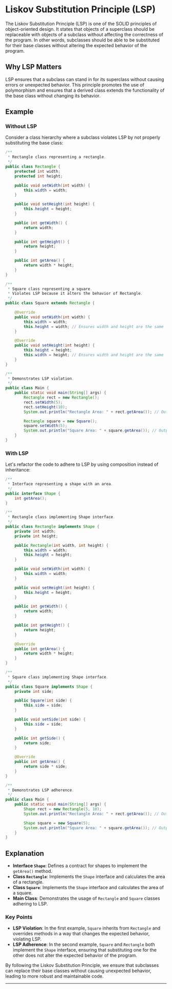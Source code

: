 # Liskov Substitution Principle (LSP)

The Liskov Substitution Principle (LSP) is one of the SOLID principles of object-oriented design. It states that objects of a superclass should be replaceable with objects of a subclass without affecting the correctness of the program. In other words, subclasses should be able to be substituted for their base classes without altering the expected behavior of the program.

## Why LSP Matters

LSP ensures that a subclass can stand in for its superclass without causing errors or unexpected behavior. This principle promotes the use of polymorphism and ensures that a derived class extends the functionality of the base class without changing its behavior.

## Example

### Without LSP

Consider a class hierarchy where a subclass violates LSP by not properly substituting the base class:

```java
/**
 * Rectangle class representing a rectangle.
 */
public class Rectangle {
    protected int width;
    protected int height;

    public void setWidth(int width) {
        this.width = width;
    }

    public void setHeight(int height) {
        this.height = height;
    }

    public int getWidth() {
        return width;
    }

    public int getHeight() {
        return height;
    }

    public int getArea() {
        return width * height;
    }
}

/**
 * Square class representing a square.
 * Violates LSP because it alters the behavior of Rectangle.
 */
public class Square extends Rectangle {

    @Override
    public void setWidth(int width) {
        this.width = width;
        this.height = width; // Ensures width and height are the same
    }

    @Override
    public void setHeight(int height) {
        this.height = height;
        this.width = height; // Ensures width and height are the same
    }
}

/**
 * Demonstrates LSP violation.
 */
public class Main {
    public static void main(String[] args) {
        Rectangle rect = new Rectangle();
        rect.setWidth(5);
        rect.setHeight(10);
        System.out.println("Rectangle Area: " + rect.getArea()); // Outputs: 50

        Rectangle square = new Square();
        square.setWidth(5);
        System.out.println("Square Area: " + square.getArea()); // Outputs: 25, expected: 25
    }
}
```

### With LSP

Let's refactor the code to adhere to LSP by using composition instead of inheritance:

```java
/**
 * Interface representing a shape with an area.
 */
public interface Shape {
    int getArea();
}

/**
 * Rectangle class implementing Shape interface.
 */
public class Rectangle implements Shape {
    private int width;
    private int height;

    public Rectangle(int width, int height) {
        this.width = width;
        this.height = height;
    }

    public void setWidth(int width) {
        this.width = width;
    }

    public void setHeight(int height) {
        this.height = height;
    }

    public int getWidth() {
        return width;
    }

    public int getHeight() {
        return height;
    }

    @Override
    public int getArea() {
        return width * height;
    }
}

/**
 * Square class implementing Shape interface.
 */
public class Square implements Shape {
    private int side;

    public Square(int side) {
        this.side = side;
    }

    public void setSide(int side) {
        this.side = side;
    }

    public int getSide() {
        return side;
    }

    @Override
    public int getArea() {
        return side * side;
    }
}

/**
 * Demonstrates LSP adherence.
 */
public class Main {
    public static void main(String[] args) {
        Shape rect = new Rectangle(5, 10);
        System.out.println("Rectangle Area: " + rect.getArea()); // Outputs: 50

        Shape square = new Square(5);
        System.out.println("Square Area: " + square.getArea()); // Outputs: 25
    }
}
```

## Explanation

- **Interface `Shape`**: Defines a contract for shapes to implement the `getArea()` method.
- **Class `Rectangle`**: Implements the `Shape` interface and calculates the area of a rectangle.
- **Class `Square`**: Implements the `Shape` interface and calculates the area of a square.
- **Main Class**: Demonstrates the usage of `Rectangle` and `Square` classes adhering to LSP.

### Key Points

- **LSP Violation**: In the first example, `Square` inherits from `Rectangle` and overrides methods in a way that changes the expected behavior, violating LSP.
- **LSP Adherence**: In the second example, `Square` and `Rectangle` both implement the `Shape` interface, ensuring that substituting one for the other does not alter the expected behavior of the program.

By following the Liskov Substitution Principle, we ensure that subclasses can replace their base classes without causing unexpected behavior, leading to more robust and maintainable code.

---